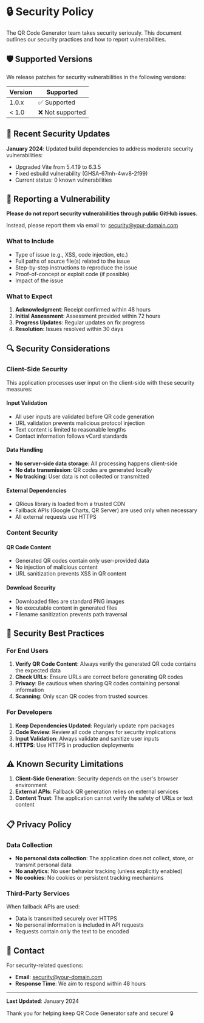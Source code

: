 # 🔒 Security Policy

The QR Code Generator team takes security seriously. This document outlines our security practices and how to report vulnerabilities.

## 🛡️ Supported Versions

We release patches for security vulnerabilities in the following versions:

| Version | Supported        |
| ------- | ---------------- |
| 1.0.x   | ✅ Supported     |
| < 1.0   | ❌ Not supported |

## 🔄 Recent Security Updates

**January 2024**: Updated build dependencies to address moderate security vulnerabilities:

- Upgraded Vite from 5.4.19 to 6.3.5
- Fixed esbuild vulnerability (GHSA-67mh-4wv8-2f99)
- Current status: 0 known vulnerabilities

## 🚨 Reporting a Vulnerability

**Please do not report security vulnerabilities through public GitHub issues.**

Instead, please report them via email to: [security@your-domain.com](mailto:security@your-domain.com)

### What to Include

- Type of issue (e.g., XSS, code injection, etc.)
- Full paths of source file(s) related to the issue
- Step-by-step instructions to reproduce the issue
- Proof-of-concept or exploit code (if possible)
- Impact of the issue

### What to Expect

1. **Acknowledgment**: Receipt confirmed within 48 hours
2. **Initial Assessment**: Assessment provided within 72 hours
3. **Progress Updates**: Regular updates on fix progress
4. **Resolution**: Issues resolved within 30 days

## 🔍 Security Considerations

### Client-Side Security

This application processes user input on the client-side with these security measures:

#### Input Validation

- All user inputs are validated before QR code generation
- URL validation prevents malicious protocol injection
- Text content is limited to reasonable lengths
- Contact information follows vCard standards

#### Data Handling

- **No server-side data storage**: All processing happens client-side
- **No data transmission**: QR codes are generated locally
- **No tracking**: User data is not collected or transmitted

#### External Dependencies

- QRious library is loaded from a trusted CDN
- Fallback APIs (Google Charts, QR Server) are used only when necessary
- All external requests use HTTPS

### Content Security

#### QR Code Content

- Generated QR codes contain only user-provided data
- No injection of malicious content
- URL sanitization prevents XSS in QR content

#### Download Security

- Downloaded files are standard PNG images
- No executable content in generated files
- Filename sanitization prevents path traversal

## 🔐 Security Best Practices

### For End Users

1. **Verify QR Code Content**: Always verify the generated QR code contains the expected data
2. **Check URLs**: Ensure URLs are correct before generating QR codes
3. **Privacy**: Be cautious when sharing QR codes containing personal information
4. **Scanning**: Only scan QR codes from trusted sources

### For Developers

1. **Keep Dependencies Updated**: Regularly update npm packages
2. **Code Review**: Review all code changes for security implications
3. **Input Validation**: Always validate and sanitize user inputs
4. **HTTPS**: Use HTTPS in production deployments

## ⚠️ Known Security Limitations

1. **Client-Side Generation**: Security depends on the user's browser environment
2. **External APIs**: Fallback QR generation relies on external services
3. **Content Trust**: The application cannot verify the safety of URLs or text content

## 📋 Privacy Policy

### Data Collection

- **No personal data collection**: The application does not collect, store, or transmit personal data
- **No analytics**: No user behavior tracking (unless explicitly enabled)
- **No cookies**: No cookies or persistent tracking mechanisms

### Third-Party Services

When fallback APIs are used:

- Data is transmitted securely over HTTPS
- No personal information is included in API requests
- Requests contain only the text to be encoded

## 📧 Contact

For security-related questions:

- **Email**: [security@your-domain.com](mailto:security@your-domain.com)
- **Response Time**: We aim to respond within 48 hours

---

**Last Updated**: January 2024

Thank you for helping keep QR Code Generator safe and secure! 🔒
